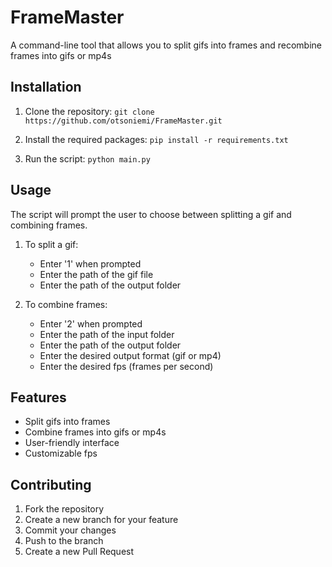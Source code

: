 # FrameMaster
A command-line tool that allows you to split gifs into frames and recombine frames into gifs or mp4s

## Installation

1. Clone the repository:
`git clone https://github.com/otsoniemi/FrameMaster.git`

2. Install the required packages:
`pip install -r requirements.txt`

3. Run the script:
`python main.py`

## Usage

The script will prompt the user to choose between splitting a gif and combining frames.
1. To split a gif:
    * Enter '1' when prompted
    * Enter the path of the gif file
    * Enter the path of the output folder

2. To combine frames:
    * Enter '2' when prompted
    * Enter the path of the input folder
    * Enter the path of the output folder
    * Enter the desired output format (gif or mp4)
    * Enter the desired fps (frames per second)
    
## Features

* Split gifs into frames
* Combine frames into gifs or mp4s
* User-friendly interface
* Customizable fps

## Contributing

1. Fork the repository
2. Create a new branch for your feature
3. Commit your changes
4. Push to the branch
5. Create a new Pull Request
